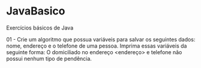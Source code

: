 # JavaBasico
Exercícios básicos de Java

01 - Crie um algoritmo que possua variáveis para salvar os seguintes dados: nome, endereço e o telefone de uma pessoa. Imprima essas variáveis da seguinte forma: O <nome> domiciliado no endereço <endereço> e telefone <telefone> não possui nenhum tipo de pendência.
